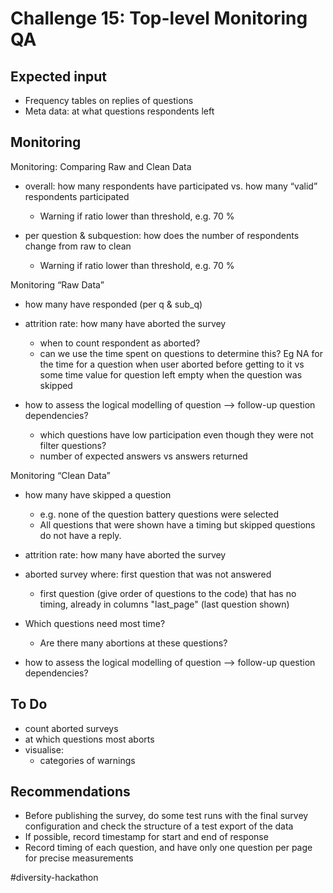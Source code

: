 # Challenge 15: Top-level Monitoring QA

## Expected input

* Frequency tables on replies of questions
* Meta data: at what questions respondents left
    

## Monitoring


Monitoring: Comparing Raw and Clean Data

* overall: how many respondents have participated vs. how many “valid” respondents participated
   * Warning if ratio lower than threshold, e.g. 70 %

* per question & subquestion: how does the number of respondents change from raw to clean
   * Warning if ratio lower than threshold, e.g. 70 %

Monitoring “Raw Data” 

* how many have responded (per q & sub_q) 

* attrition rate: how many have aborted the survey
   * when to count respondent as aborted?
   * can we use the time spent on questions to determine this? Eg NA for the time for a question when user aborted before getting to it vs some time value for question left empty when the question was skipped

* how to assess the logical modelling of question —> follow-up question dependencies?

  -  which questions have low participation even though they were not filter questions?
  -  number of expected answers vs answers returned

Monitoring “Clean Data” 

* how many have skipped a question
    - e.g. none of the question battery questions were selected
    - All questions that were shown have a timing but skipped questions do not have a reply.

* attrition rate: how many have aborted the survey

* aborted survey where: first question that was not answered
    * first question (give order of questions to the code) that has no timing, already in columns "last_page" (last question shown)

* Which questions need most time?
    * Are there many abortions at these questions?

* how to assess the logical modelling of question —> follow-up question dependencies?



## To Do
- count aborted surveys
- at which questions most aborts
- visualise:
    - categories of warnings

## Recommendations

- Before publishing the survey, do some test runs with the final survey configuration and check the structure of a test export of the data 
- If possible, record timestamp for start and end of response
- Record timing of each question, and have only one question per page for precise measurements




#diversity-hackathon
